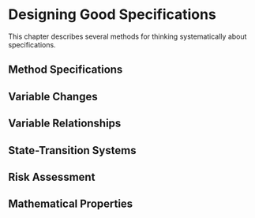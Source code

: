 Designing Good Specifications
=============================

This chapter describes several methods for thinking systematically about
specifications.

[tutorial]: https://github.com/Certora/Tutorials/tree/master/06.Lesson_ThinkingProperties
[aave-video]: https://www.youtube.com/watch?v=QukwpzHhPL0&t=2185s
[notes]: https://github.com/Certora/Tutorials/tree/master/3DayWorkshop

Method Specifications
---------------------

Variable Changes
----------------

Variable Relationships
----------------------

State-Transition Systems
------------------------

Risk Assessment
---------------

Mathematical Properties
-----------------------


